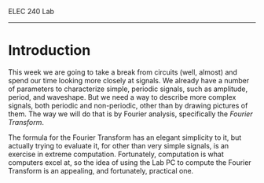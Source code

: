 ELEC 240 Lab

------------------------------------------------------------------------

Introduction
============

This week we are going to take a break from circuits (well, almost) and
spend our time looking more closely at signals. We already have a number
of parameters to characterize simple, periodic signals, such as
amplitude, period, and waveshape. But we need a way to describe more
complex signals, both periodic and non-periodic, other than by drawing
pictures of them. The way we will do that is by Fourier analysis,
specifically the *Fourier Transform*.

The formula for the Fourier Transform has an elegant simplicity to it,
but actually trying to evaluate it, for other than very simple signals,
is an exercise in extreme computation. Fortunately, computation is what
computers excel at, so the idea of using the Lab PC to compute the
Fourier Transform is an appealing, and fortunately, practical one.
